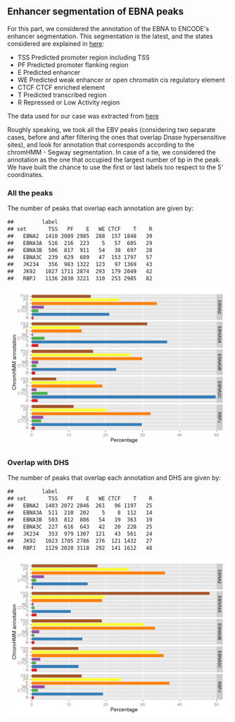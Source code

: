 
## Enhancer segmentation of EBNA peaks

For this part, we considered the annotation of the EBNA to ENCODE's
enhancer segmentation. This segmentation is the latest, and the states
considered are explained in
[here](https://genome.ucsc.edu/cgi-bin/hgTrackUi?g=wgEncodeAwgSegmentation&db=hg19):

- TSS	Predicted promoter region including TSS
- PF	Predicted promoter flanking region
- E		Predicted enhancer
- WE	Predicted weak enhancer or open chromatin cis regulatory element
- CTCF	CTCF enriched element
- T		Predicted transcribed region
- R		Repressed or Low Activity region




The data used for our case was extracted from
[here](https://www.encodeproject.org/datasets/ENCSR212BHV/)

Roughly speaking, we took all the EBV peaks (considering two separate
cases, before and after filtering the ones that overlap Dnase
hypersensitive sites), and look for annotation that corresponds
according to the chromHMM - Segway segmentation. In case of a tie, we
considered the annotation as the one that occupied the largest number
of bp in the peak. We have built the chance to use the first or last
labels too respect to the 5' coordinates.



### All the peaks



The number of peaks that overlap each annotation are given by:


```
##         label
## set       TSS   PF    E   WE CTCF    T    R
##   EBNA2  1410 2089 2985  288  157 1848   39
##   EBNA3A  516  216  223    5   57  605   29
##   EBNA3B  506  817  911   54   38  697   28
##   EBNA3C  239  629  689   47  153 1797   57
##   JK234   356  983 1322  123   97 1369   43
##   JK92   1027 1711 2874  293  179 2049   42
##   RBPJ   1136 2030 3221  310  253 2985   82
```

![plot of chunk barplot](../figures/chromHMM/barplot-1.png) 

### Overlap with DHS



The number of peaks that overlap each annotation and DHS are given by:


```
##         label
## set       TSS   PF    E   WE CTCF    T    R
##   EBNA2  1403 2072 2846  261   96 1197   25
##   EBNA3A  511  210  202    5    8  112   14
##   EBNA3B  503  812  886   54   19  363   19
##   EBNA3C  227  616  643   42   20  228   25
##   JK234   353  979 1307  121   43  561   24
##   JK92   1023 1705 2786  276  121 1432   27
##   RBPJ   1129 2020 3118  292  141 1612   48
```

![plot of chunk barplotDnase](../figures/chromHMM/barplotDnase-1.png) 

